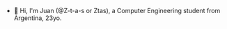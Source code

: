 - 👋 Hi, I'm Juan (@Z-t-a-s or Ztas), a Computer Engineering student from Argentina, 23yo.


<!---
Z-t-a-s/Z-t-a-s is a ✨ special ✨ repository because its `README.md` (this file) appears on your GitHub profile.
You can click the Preview link to take a look at your changes.
- 👀 I'm interested in learn new skills about blockchain, deep lernarning and build a repository where to show my works
- 🌱 I'm currently learning about WEB3.0 and blockchain programming
- 💞️ I'm looking to collaborate on little projects with my interestings
--->
